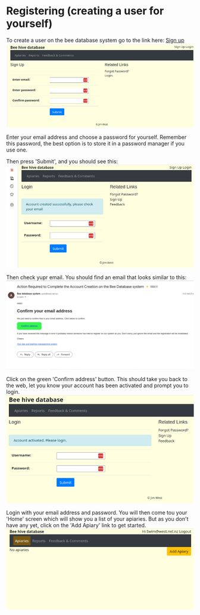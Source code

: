 # Registering (creating a user for yourself)

To create a user on the bee database system go to the link here:
[Sign up](https://beedb.west.net.nz/beedb/signup/)
![Sign up page](../img/SignUp.png)

Enter your email address and choose a password for yourself. Remember this password, the best option is to store it in a password manager if you use one.

Then press 'Submit', and you should see this:
![Sign up success page](../img/SignUpSuccess.png)

Then check yupr email. You should find an email that looks similar to this:
![Registration email](../img/RegistrationEmail.png)

Click on the green 'Confirm address' button. This should take you back to the web, let you know your account has been activated and prompt you to login.
![Account activation page](../img/AccountActivation.png)

Login with your email address and password. You will then come tou your 'Home' screen which will show you a list of your apiaries. But as you don't have any yet, click on the 'Add Apiary' link to get started.
![Empty home page](../img/EmptyHomePage.png)
